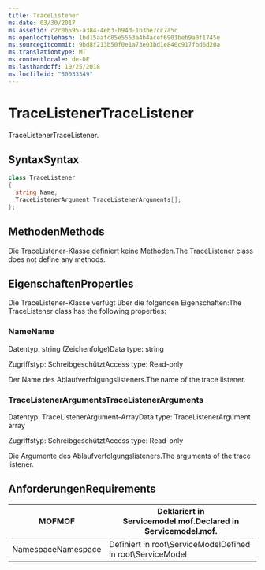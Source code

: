 ```yaml
---
title: TraceListener
ms.date: 03/30/2017
ms.assetid: c2c0b595-a384-4eb3-b94d-1b3be7cc7a5c
ms.openlocfilehash: 1bd15aafc85e5553a4b4acef6901beb9a0f1745e
ms.sourcegitcommit: 9bd8f213b50f0e1a73e03bd1e840c917fbd6d20a
ms.translationtype: MT
ms.contentlocale: de-DE
ms.lasthandoff: 10/25/2018
ms.locfileid: "50033349"
---
```

# <a name="tracelistener"></a><span data-ttu-id="bb5f0-102">TraceListener</span><span class="sxs-lookup"><span data-stu-id="bb5f0-102">TraceListener</span></span>
<span data-ttu-id="bb5f0-103">TraceListener</span><span class="sxs-lookup"><span data-stu-id="bb5f0-103">TraceListener.</span></span>  
  
## <a name="syntax"></a><span data-ttu-id="bb5f0-104">Syntax</span><span class="sxs-lookup"><span data-stu-id="bb5f0-104">Syntax</span></span>  
  
```csharp
class TraceListener  
{  
  string Name;  
  TraceListenerArgument TraceListenerArguments[];  
};  
```  
  
## <a name="methods"></a><span data-ttu-id="bb5f0-105">Methoden</span><span class="sxs-lookup"><span data-stu-id="bb5f0-105">Methods</span></span>  
 <span data-ttu-id="bb5f0-106">Die TraceListener-Klasse definiert keine Methoden.</span><span class="sxs-lookup"><span data-stu-id="bb5f0-106">The TraceListener class does not define any methods.</span></span>  
  
## <a name="properties"></a><span data-ttu-id="bb5f0-107">Eigenschaften</span><span class="sxs-lookup"><span data-stu-id="bb5f0-107">Properties</span></span>  
 <span data-ttu-id="bb5f0-108">Die TraceListener-Klasse verfügt über die folgenden Eigenschaften:</span><span class="sxs-lookup"><span data-stu-id="bb5f0-108">The TraceListener class has the following properties:</span></span>  
  
### <a name="name"></a><span data-ttu-id="bb5f0-109">Name</span><span class="sxs-lookup"><span data-stu-id="bb5f0-109">Name</span></span>  
 <span data-ttu-id="bb5f0-110">Datentyp: string (Zeichenfolge)</span><span class="sxs-lookup"><span data-stu-id="bb5f0-110">Data type: string</span></span>  
  
 <span data-ttu-id="bb5f0-111">Zugriffstyp: Schreibgeschützt</span><span class="sxs-lookup"><span data-stu-id="bb5f0-111">Access type: Read-only</span></span>  
  
 <span data-ttu-id="bb5f0-112">Der Name des Ablaufverfolgungslisteners.</span><span class="sxs-lookup"><span data-stu-id="bb5f0-112">The name of the trace listener.</span></span>  
  
### <a name="tracelistenerarguments"></a><span data-ttu-id="bb5f0-113">TraceListenerArguments</span><span class="sxs-lookup"><span data-stu-id="bb5f0-113">TraceListenerArguments</span></span>  
 <span data-ttu-id="bb5f0-114">Datentyp: TraceListenerArgument-Array</span><span class="sxs-lookup"><span data-stu-id="bb5f0-114">Data type: TraceListenerArgument array</span></span>  
  
 <span data-ttu-id="bb5f0-115">Zugriffstyp: Schreibgeschützt</span><span class="sxs-lookup"><span data-stu-id="bb5f0-115">Access type: Read-only</span></span>  
  
 <span data-ttu-id="bb5f0-116">Die Argumente des Ablaufverfolgungslisteners.</span><span class="sxs-lookup"><span data-stu-id="bb5f0-116">The arguments of the trace listener.</span></span>  
  
## <a name="requirements"></a><span data-ttu-id="bb5f0-117">Anforderungen</span><span class="sxs-lookup"><span data-stu-id="bb5f0-117">Requirements</span></span>  
  
|<span data-ttu-id="bb5f0-118">MOF</span><span class="sxs-lookup"><span data-stu-id="bb5f0-118">MOF</span></span>|<span data-ttu-id="bb5f0-119">Deklariert in Servicemodel.mof.</span><span class="sxs-lookup"><span data-stu-id="bb5f0-119">Declared in Servicemodel.mof.</span></span>|  
|---------|-----------------------------------|  
|<span data-ttu-id="bb5f0-120">Namespace</span><span class="sxs-lookup"><span data-stu-id="bb5f0-120">Namespace</span></span>|<span data-ttu-id="bb5f0-121">Definiert in root\ServiceModel</span><span class="sxs-lookup"><span data-stu-id="bb5f0-121">Defined in root\ServiceModel</span></span>|
